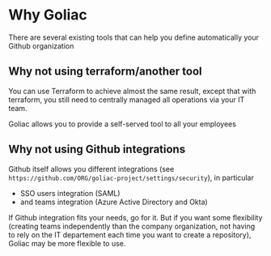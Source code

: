 # Why Goliac

There are several existing tools that can help you define automatically your Github organization

## Why not using terraform/another tool

You can use Terraform to achieve almost the same result, except that with terraform, you still need to centrally managed all operations via your IT team.

Goliac allows you to provide a self-served tool to all your employees

## Why not using Github integrations

Github itself allows you different integrations (see `https://github.com/ORG/goliac-project/settings/security`), in particular 
- SSO users integration (SAML)
- and teams integration (Azure Active Directory and Okta)

If Github integration fits your needs, go for it. But if you want some flexibility (creating teams independently than the company organization, not having to rely on the IT departement each time you want to create a repository), Goliac may be more flexible to use.
